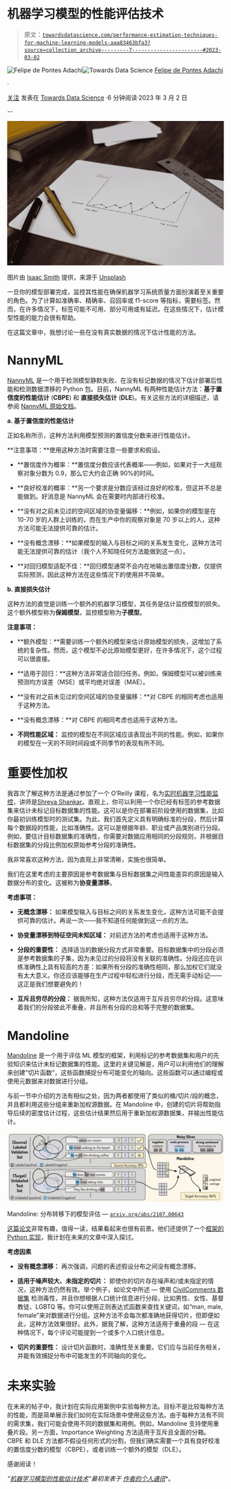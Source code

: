 # 机器学习模型的性能评估技术

> 原文：[`towardsdatascience.com/performance-estimation-techniques-for-machine-learning-models-aaa83463bfa3?source=collection_archive---------7-----------------------#2023-03-02`](https://towardsdatascience.com/performance-estimation-techniques-for-machine-learning-models-aaa83463bfa3?source=collection_archive---------7-----------------------#2023-03-02)

[](https://felipe-p-adachi.medium.com/?source=post_page-----aaa83463bfa3--------------------------------)![Felipe de Pontes Adachi](https://felipe-p-adachi.medium.com/?source=post_page-----aaa83463bfa3--------------------------------)[](https://towardsdatascience.com/?source=post_page-----aaa83463bfa3--------------------------------)![Towards Data Science](https://towardsdatascience.com/?source=post_page-----aaa83463bfa3--------------------------------) [Felipe de Pontes Adachi](https://felipe-p-adachi.medium.com/?source=post_page-----aaa83463bfa3--------------------------------)

·

[关注](https://medium.com/m/signin?actionUrl=https%3A%2F%2Fmedium.com%2F_%2Fsubscribe%2Fuser%2Fa038269245d5&operation=register&redirect=https%3A%2F%2Ftowardsdatascience.com%2Fperformance-estimation-techniques-for-machine-learning-models-aaa83463bfa3&user=Felipe+de+Pontes+Adachi&userId=a038269245d5&source=post_page-a038269245d5----aaa83463bfa3---------------------post_header-----------) 发表在 [Towards Data Science](https://towardsdatascience.com/?source=post_page-----aaa83463bfa3--------------------------------) ·6 分钟阅读·2023 年 3 月 2 日[](https://medium.com/m/signin?actionUrl=https%3A%2F%2Fmedium.com%2F_%2Fvote%2Ftowards-data-science%2Faaa83463bfa3&operation=register&redirect=https%3A%2F%2Ftowardsdatascience.com%2Fperformance-estimation-techniques-for-machine-learning-models-aaa83463bfa3&user=Felipe+de+Pontes+Adachi&userId=a038269245d5&source=-----aaa83463bfa3---------------------clap_footer-----------)

--

[](https://medium.com/m/signin?actionUrl=https%3A%2F%2Fmedium.com%2F_%2Fbookmark%2Fp%2Faaa83463bfa3&operation=register&redirect=https%3A%2F%2Ftowardsdatascience.com%2Fperformance-estimation-techniques-for-machine-learning-models-aaa83463bfa3&source=-----aaa83463bfa3---------------------bookmark_footer-----------)![](img/90680db7d0ae093f76c7997e6d1a97ee.png)

图片由 [Isaac Smith](https://unsplash.com/@isaacmsmith?utm_source=medium&utm_medium=referral) 提供，来源于 [Unsplash](https://unsplash.com/?utm_source=medium&utm_medium=referral)

一旦你的模型部署完成，监控其性能在确保机器学习系统质量方面扮演着至关重要的角色。为了计算如准确率、精确率、召回率或 f1-score 等指标，需要标签。然而，在许多情况下，标签可能不可用、部分可用或有延迟。在这些情况下，估计模型性能的能力会很有帮助。

在这篇文章中，我想讨论一些在没有真实数据的情况下估计性能的方法。

# NannyML

[NannyML](https://nannyml.readthedocs.io/en/stable/index.html) 是一个用于检测模型静默失败、在没有标记数据的情况下估计部署后性能和检测数据漂移的 Python 包。目前，NannyML 有两种性能估计方法：**基于置信度的性能估计** (**CBPE**) 和 **直接损失估计** (**DLE**)。有关这些方法的详细描述，请参阅 [NannyML 原始文档](https://nannyml.readthedocs.io/en/stable/how_it_works/performance_estimation.html#)。

**a. 基于置信度的性能估计**

正如名称所示，这种方法利用模型预测的置信度分数来进行性能估计。

**注意事项：**使用这种方法时需要注意一些要求和假设。

+   **置信度作为概率：**置信度分数应该代表概率——例如，如果对于一大组观察对象分数为 0.9，那么它大约会正确 90%的时间。

+   **良好校准的概率：**另一个要求是分数应该经过良好的校准，但这并不总是能做到。好消息是 NannyML 会在需要时内部进行校准。

+   **没有对之前未见过的空间区域的协变量偏移：**例如，如果你的模型是在 10-70 岁的人群上训练的，而在生产中你的观察对象是 70 岁以上的人，这种方法可能无法提供可靠的估计。

+   **没有概念漂移：**如果模型的输入与目标之间的关系发生变化，这种方法可能无法提供可靠的估计（我个人不知晓任何方法能做到这一点）。

+   **对回归模型适配不佳：**回归模型通常不会内在地输出置信度分数，仅提供实际预测，因此这种方法在这些情况下的使用并不简单。

**b. 直接损失估计**

这种方法的直觉是训练一个额外的机器学习模型，其任务是估计监控模型的损失。这个额外模型称为**保姆模型**，监控模型称为**子模型**。

**注意事项：**

+   **额外模型：**需要训练一个额外的模型来估计原始模型的损失，这增加了系统的复杂性。然而，这个模型不必比原始模型更好，在许多情况下，这个过程可以很直接。

+   **适用于回归：**这种方法非常适合回归任务。例如，保姆模型可以被训练来预测均方误差（MSE）或平均绝对误差（MAE）。

+   **没有对之前未见过的空间区域的协变量偏移：**对 CBPE 的相同考虑也适用于这种方法。

+   **没有概念漂移：**对 CBPE 的相同考虑也适用于这种方法。

+   **不同性能区域：** 监控的模型在不同区域应该表现出不同的性能。例如，如果你的模型在一天的不同时间段或不同季节的表现有所不同。

# 重要性加权

我首次了解这种方法是通过参加了一个 O’Reilly 课程，名为[实时机器学习性能监控](https://learning.oreilly.com/live-events/monitor-real-time-machine-learning-performance/0636920075104/0636920075102/)，讲师是[Shreya Shankar](https://twitter.com/sh_reya)。直观上，你可以利用一个你已经有标签的参考数据集来估计未标记目标数据集的性能。这可以是你在部署前阶段使用的数据集，比如你最初训练模型时的测试集。为此，我们首先定义具有明确标准的分段，然后计算每个数据段的性能，比如准确性。这可以是根据年龄、职业或产品类别进行分段。例如，要估计目标数据集的准确性，你需要对数据应用相同的分段规则，并根据目标数据集的分段比例加权原始参考分段的准确性。

我非常喜欢这种方法，因为直观上非常清晰，实施也很简单。

我们在这里考虑的主要原因是参考数据集与目标数据集之间性能差异的原因是输入数据分布的变化。这被称为**协变量漂移**。

**考虑事项：**

+   **无概念漂移：** 如果模型输入与目标之间的关系发生变化，这种方法可能不会提供可靠的估计。再说一次——我不知道任何能做到这一点的方法。

+   **协变量漂移到特征空间未知区域：** 对前述方法的考虑也适用于这种方法。

+   **分段的重要性：** 选择适当的数据分段方式非常重要。目标数据集中的分段必须是参考数据集的子集，因为未见过的分段将没有关联的准确性。分段还应在训练准确性上具有较高的方差：如果所有分段的准确性相同，那么加权它们就没有太大意义。你还应该能够在生产过程中轻松进行分段，而无需手动标记——这正是我们想要避免的！

+   **互斥且穷尽的分段：** 据我所知，这种方法仅适用于互斥且穷尽的分段。这意味着我们的分段彼此不重叠，并且所有分段的总和等于完整的数据集。

# Mandoline

[Mandoline](https://arxiv.org/abs/2107.00643) 是一个用于评估 ML 模型的框架，利用标记的参考数据集和用户的先验知识来估计未标记数据集的性能。这里的关键见解是，用户可以利用他们的理解来创建“切片函数”，这些函数捕捉分布可能变化的轴向。这些函数可以通过编程或使用元数据来对数据进行分组。

与前一节中介绍的方法有相似之处，因为两者都使用了类似的桶/切片/段的概念，并且都利用这些分组来重新加权源数据。在 Mandoline 中，创建的切片将帮助指导后续的密度估计过程，这些估计结果然后用于重新加权源数据集，并输出性能估计。

![](img/8643e31a6e64f49d9b9423de9da0207f.png)

Mandoline: 分布转移下的模型评估 — [`arxiv.org/abs/2107.00643`](https://arxiv.org/abs/2107.00643)

[这篇论文](https://arxiv.org/abs/2107.00643)非常有趣，值得一读，结果看起来也很有前景。他们还提供了一个[框架的 Python 实现](https://github.com/HazyResearch/mandoline)，我计划在未来的文章中深入探讨。

**考虑因素**

+   **没有概念漂移：** 再次强调，问题的表述假设分布之间没有概念漂移。

+   **适用于噪声较大、未指定的切片：** 即使你的切片存在噪声和/或未指定的情况，这种方法仍然有效。举个例子，如论文中所述 — 使用 [CivilComments 数据集](https://wilds.stanford.edu/datasets/#civilcomments) 检测毒性，并且你想根据人口统计信息进行分段，比如男性、女性、基督教徒、LGBTQ 等。你可以使用正则表达式函数来查找关键词，如“man, male, female”来对数据进行分组。这种方法不会每次都准确地获得切片，但即便如此，这种方法效果很好。此外，据我了解，这种方法适用于重叠的段 — 在这种情况下，每个评论可能提到一个或多个人口统计信息。

+   **切片的重要性：** 设计切片函数时，准确性至关重要。它们应与当前任务相关，并能有效捕捉分布中可能发生的不同轴向的变化。

# 未来实验

在未来的帖子中，我计划在实际应用案例中实验每种方法。目标不是比较每种方法的性能，而是简单展示我们如何在实际场景中使用这些方法。由于每种方法有不同的需求集，我们可能会使用不同的数据集和用例。例如，Mandoline 支持使用重叠片段。另一方面，Importance Weighting 方法适用于互斥且全面的分箱。CBPE 和 DLE 方法都不假设任何形式的分割，但我们确实需要一个具有良好校准的置信度分数的模型（CBPE），或者训练一个额外的模型（DLE）。

感谢阅读！

*“*[*机器学习模型的性能估计技术*](https://datatravelogues.substack.com/p/performance-estimation-pt-1)*”最初发表于* [*作者的个人通讯*](https://datatravelogues.substack.com/)*。
